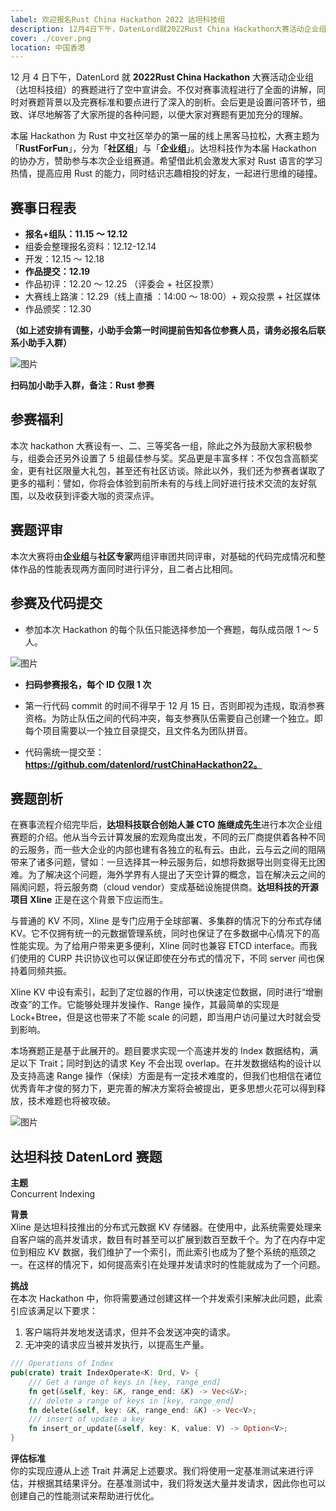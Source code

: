 ```yaml
---
label: 欢迎报名Rust China Hackathon 2022 达坦科技组
description: 12月4日下午，DatenLord就2022Rust China Hackathon大赛活动企业组（达坦科技组）的赛题进行了空中宣讲会。不仅对赛事流程进行了全面的讲解，同时对赛题背景以及完赛标准和要点进行了深入的剖析。会后更是设置问答环节，细致、详尽地解答了大家所提的各种问题，以便大家对赛题有更加充分的理解。
cover: ./cover.png
location: 中国香港
---
```


12 月 4 日下午，DatenLord 就 **2022Rust China Hackathon** 大赛活动企业组（达坦科技组）的赛题进行了空中宣讲会。不仅对赛事流程进行了全面的讲解，同时对赛题背景以及完赛标准和要点进行了深入的剖析。会后更是设置问答环节，细致、详尽地解答了大家所提的各种问题，以便大家对赛题有更加充分的理解。

本届 Hackathon 为 Rust 中文社区举办的第一届的线上黑客马拉松，大赛主题为「**RustForFun**」，分为「**社区组**」与「**企业组**」。达坦科技作为本届 Hackathon 的协办方，赞助参与本次企业组赛道。希望借此机会激发大家对 Rust 语言的学习热情，提高应用 Rust 的能力，同时结识志趣相投的好友，一起进行思维的碰撞。

## 赛事日程表

- **报名+组队：11.15 ～ 12.12**
- 组委会整理报名资料：12.12-12.14
- 开发：12.15 ～ 12.18
- **作品提交：12.19**
- 作品初评：12.20 ～ 12.25 （评委会 + 社区投票）
- 大赛线上路演：12.29（线上直播 ：14:00 ～ 18:00）+ 观众投票 + 社区媒体
- 作品颁奖：12.30

**（如上述安排有调整，小助手会第一时间提前告知各位参赛人员，请务必报名后联系小助手入群）**

![图片](./image1.png)

**扫码加小助手入群，备注：Rust 参赛**

## 参赛福利

本次 hackathon 大赛设有一、二、三等奖各一组，除此之外为鼓励大家积极参与，组委会还另外设置了 5 组最佳参与奖。奖品更是丰富多样：不仅包含高额奖金，更有社区限量大礼包，甚至还有社区访谈。除此以外，我们还为参赛者谋取了更多的福利：譬如，你将会体验到前所未有的与线上同好进行技术交流的友好氛围，以及收获到评委大咖的资深点评。

## 赛题评审

本次大赛将由**企业组**与**社区专家**两组评审团共同评审，对基础的代码完成情况和整体作品的性能表现两方面同时进行评分，且二者占比相同。

## 参赛及代码提交

- 参加本次 Hackathon 的每个队伍只能选择参加一个赛题，每队成员限 1 ～ 5 人。

![图片](./image2.png)

- **扫码参赛报名，每个 ID 仅限 1 次**

- 第一行代码 commit 的时间不得早于 12 月 15 日，否则即视为违规，取消参赛资格。为防止队伍之间的代码冲突，每支参赛队伍需要自己创建一个独立。即每个项目需要以一个独立目录提交，且文件名为团队拼音。

- 代码需统一提交至：  
  **https://github.com/datenlord/rustChinaHackathon22。**

## 赛题剖析

在赛事流程介绍完毕后，**达坦科技联合创始人兼 CTO 施继成先生**进行本次企业组赛题的介绍。他从当今云计算发展的宏观角度出发，不同的云厂商提供着各种不同的云服务，而一些大企业的内部也建有各独立的私有云。由此，云与云之间的阻隔带来了诸多问题，譬如：一旦选择其一种云服务后，如想将数据导出则变得无比困难。为了解决这个问题，海外学界有人提出了天空计算的概念，旨在解决云之间的隔阂问题，将云服务商（cloud vendor）变成基础设施提供商。**达坦科技的开源项目 Xline** 正是在这个背景下应运而生。

与普通的 KV 不同，Xline 是专门应用于全球部署、多集群的情况下的分布式存储 KV。它不仅拥有统一的元数据管理系统，同时也保证了在多数据中心情况下的高性能实现。为了给用户带来更多便利，Xline 同时也兼容 ETCD interface。而我们使用的 CURP 共识协议也可以保证即使在分布式的情况下，不同 server 间也保持着同频共振。

Xline KV 中设有索引，起到了定位器的作用，可以快速定位数据，同时进行“增删改查”的工作。它能够处理并发操作、Range 操作，其最简单的实现是 Lock+Btree，但是这也带来了不能 scale 的问题，即当用户访问量过大时就会受到影响。

本场赛题正是基于此展开的。题目要求实现一个高速并发的 Index 数据结构，满足以下 Trait；同时到达的请求 Key 不会出现 overlap。在并发数据结构的设计以及支持高速 Range 操作（保续）方面是有一定技术难度的，但我们也相信在诸位优秀青年才俊的努力下，更完善的解决方案将会被提出，更多思想火花可以得到释放，技术难题也将被攻破。

![图片](./image3.jpg)

## 达坦科技 DatenLord 赛题

**主题**  
Concurrent Indexing

**背景**  
Xline 是达坦科技推出的分布式元数据 KV 存储器。在使用中，此系统需要处理来自客户端的高并发请求，数目有时甚至可以扩展到数百至数千个。为了在内存中定位到相应 KV 数据，我们维护了一个索引，而此索引也成为了整个系统的瓶颈之一。在这样的情况下，如何提高索引在处理并发请求时的性能就成为了一个问题。

**挑战**  
在本次 Hackathon 中，你将需要通过创建这样一个并发索引来解决此问题，此索引应该满足以下要求：

1. 客户端将并发地发送请求，但并不会发送冲突的请求。
2. 无冲突的请求应当被并发执行，以提高生产量。

```rust
/// Operations of Index
pub(crate) trait IndexOperate<K: Ord, V> {
    /// Get a range of keys in [key, range_end]
    fn get(&self, key: &K, range_end: &K) -> Vec<&V>;
    /// delete a range of keys in [key, range_end]
    fn delete(&self, key: &K, range_end: &K) -> Vec<V>;
    /// insert of update a key
    fn insert_or_update(&self, key: K, value: V) -> Option<V>;
}
```

**评估标准**  
你的实现应遵从上述 Trait 并满足上述要求。我们将使用一定基准测试来进行评估，并根据其结果评分。在基准测试中，我们将发送大量并发请求，因此你也可以创建自己的性能测试来帮助进行优化。
